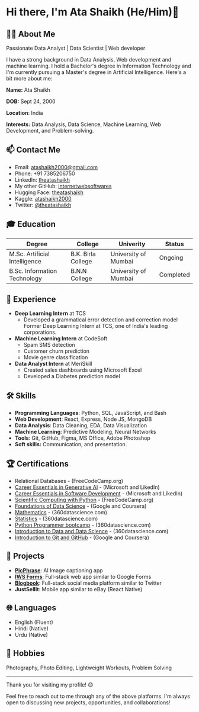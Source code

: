 # Hi there, I'm Ata Shaikh (He/Him)👋

## 👨‍💻 About Me
Passionate Data Analyst | Data Scientist | Web developer

I have a strong background in Data Analysis, Web development and machine learning. I hold a Bachelor's degree in Information Technology and I'm currently pursuing a Master's degree in Artificial Intelligence. Here's a bit more about me:

**Name:** Ata Shaikh

**DOB:** Sept 24, 2000

**Location**: India

**Interests:** Data Analysis, Data Science, Machine Learning, Web Development, and Problem-solving.



## 📫 Contact Me

- Email: atashaikh2000@gmail.com
- Phone: +91 7385206750
- LinkedIn: [theatashaikh](https://www.linkedin.com/in/theatashaikh)
- My other GitHub: [internetwebsoftwares](https://github.com/internetwebsoftwares)
- Hugging Face: [theatashaikh](https://huggingface.co/theatashaikh)
- Kaggle: [atashaikh2000](https://www.kaggle.com/atashaikh2000)
- Twitter: [@theatashaikh](https://twitter.com/theatashaikh)

## 🎓 Education

| Degree | College | Univerity | Status |
|--------|-------------|------------|--------|
| M.Sc. Artificial Intelligence | B.K. Birla College | University of Mumbai | Ongoing |
| B.Sc. Information Technology | B.N.N College | University of Mumbai | Completed |

## 💼 Experience
- **Deep Learning Intern** at TCS
  - Developed a grammatical error detection and correction model
    Former Deep Learning Intern at TCS, one of India's leading corporations.
- **Machine Learning Intern** at CodeSoft
  - Spam SMS detection
  - Customer churn prediction
  - Movie genre classification
- **Data Analyst Intern** at MeriSkill
  - Created sales dashboards using Microsoft Excel
  - Developed a Diabetes prediction model

## 🛠 Skills
- **Programming Languages**: Python, SQL, JavaScript, and Bash
- **Web Development**: React, Express, Node JS, MongoDB
- **Data Analysis**: Data Cleaning, EDA, Data Visualization
- **Machine Learning**: Predictive Modeling, Neural Networks
- **Tools**: Git, GitHub, Figma, MS Office, Adobe Photoshop
- **Soft skills:** Communication, and presentation.

## 🏆 Certifications
- Relational Databases - (FreeCodeCamp.org)
- [Career Essentials in Generative AI](https://www.linkedin.com/learning/certificates/8f434e45235d6d3a4ea56c7bd24f5b7e8d8102e6fdcb5dc31e90c0e5bbde0c23?lipi=urn%3Ali%3Apage%3Ad_flagship3_profile_view_base_certifications_details%3BqRQEGGLORPOxcAbgvtFLHA%3D%3D) - (Microsoft and LikedIn)
- [Career Essentials in Software Development](https://www.linkedin.com/learning/certificates/350cadb38f069aa73e33528ee2bbc4bac1d112134cafae42b6b5430c97d72818?lipi=urn%3Ali%3Apage%3Ad_flagship3_profile_view_base_certifications_details%3BqRQEGGLORPOxcAbgvtFLHA%3D%3D) - (Microsoft and LikedIn)
- [Scientific Computing with Python](https://www.freecodecamp.org/certification/ata_shaikh/scientific-computing-with-python-v7) - (FreeCodeCamp.org)
- [Foundations of Data Science](https://www.coursera.org/account/accomplishments/verify/ENZXFDD2ANK4) - (Google and Coursera)
- [Mathematics](https://learn.365datascience.com/certificates/CC-9C3BC98B8F/) - (360datascience.com)
- [Statistics](https://learn.365datascience.com/certificates/CC-BBA492DA22/) - (360datascience.com) 
- [Python Programmer bootcamp](https://learn.365datascience.com/certificates/CC-E0C6F103BD/) - (360datascience.com)
- [Introduction to Data and Data Science](https://learn.365datascience.com/certificates/CC-A29D11C931/)      - (360datascience.com)
- [Introduction to Git and GitHub](https://www.coursera.org/account/accomplishments/verify/6CS4FVSUDVCG)             - (Google and Coursera)

## 🚀 Projects
- [**PicPhrase**](https://huggingface.co/spaces/theatashaikh/PicPhrase): AI Image captioning app
- [**IWS Forms**](https://forms-iws.netlify.app/): Full-stack web app similar to Google Forms
- [**Blogbook**](https://blogbookapp.netlify.app/): Full-stack social media platform similar to Twitter
- **JustSellIt**: Mobile app similar to eBay (React Native)

## 🌐 Languages
- English (Fluent)
- Hindi (Native)
- Urdu (Native)

## 🎨 Hobbies
Photography, Photo Editing, Lightweight Workouts, Problem Solving

---
Thank you for visiting my profile! 😊

Feel free to reach out to me through any of the above platforms. I'm always open to discussing new projects, opportunities, and collaborations!
